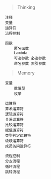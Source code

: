 > Thinking

```
注释
变量
运算符
流程控制

函数
    匿名函数
    Lambda
    可选参数 必选参数
    命名参数 索引参数
```

> Memory

```
变量
    数值型
    枚举

运算符
算术运算符
逻辑运算符
关系运算符
比较运算符
赋值运算符
类型判定运算符
级联运算符
成员访问运算符

流程控制
分支流程
循环流程
跳转流程
```

